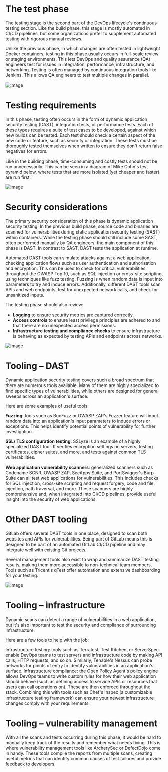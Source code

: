# The test phase
The testing stage is the second part of the DevOps lifecycle's continuous testing section. Like the build phase, this stage is mostly automated in CI/CD pipelines, but some organizations prefer to supplement automated testing with rigorous manual reviews.

Unlike the previous phase, in which changes are often tested in lightweight Docker containers, testing in this phase usually occurs in full-scale review or staging environments. This lets DevOps and quality assurance (QA) engineers test for issues in integration, performance, infrastructure, and networking. Testing is often managed by continuous integration tools like Jenkins. This allows QA engineers to test multiple changes in parallel.

![image](https://github.com/juzweb/security/assets/2524790/b93463e5-285e-4635-867e-d7dac680c291)

# Testing requirements
In this phase, testing often occurs in the form of dynamic application security testing (DAST), integration tests, or performance tests. Each of these types requires a suite of test cases to be developed, against which new builds can be tested. Each test should check a certain aspect of the new code or feature, such as security or integration. These tests must be thoroughly tested themselves when written to ensure they don't return false negatives for errors.

Like in the building phase, time-consuming and costly tests should not be run unnecessarily. This can be seen in a diagram of Mike Cohn's test pyramid below, where tests that are more isolated (yet cheaper and faster) are run first.

![image](https://github.com/juzweb/security/assets/2524790/b9c09a2b-70b2-4dc4-bec7-2b7c9fb05c30)


# Security considerations
The primary security consideration of this phase is dynamic application security testing. In the previous build phase, source code and binaries are scanned for vulnerabilities during static application security testing (SAST) within containers. While the testing phase should still include some SAST, often performed manually by QA engineers, the main component of this phase is DAST. In contrast to SAST, DAST tests the application at runtime.

Automated DAST tools can simulate attacks against a web application, checking application flows such as user authentication and authorization and encryption. This can be used to check for critical vulnerabilities throughout the OWASP Top 10, such as SQL injection or cross-site scripting, using techniques like fuzz testing. Fuzzing is when random data is input into parameters to try and induce errors. Additionally, different DAST tools scan APIs and web endpoints, test for unexpected network calls, and check for unsanitized inputs.

The testing phase should also review:

- **Logging** to ensure security metrics are captured correctly.
- **Access controls** to ensure least privilege principles are adhered to and that there are no unexpected access permissions.
- **Infrastructure testing and compliance checks** to ensure infrastructure is behaving as expected by testing APIs and endpoints across networks.

![image](https://github.com/juzweb/security/assets/2524790/b25f7f61-f0dd-4f1b-b9a1-174a1daf1b8d)

# Tooling – DAST
Dynamic application security testing covers such a broad spectrum that there are numerous tools available. Many of them are highly specialized to find specific types of vulnerabilities, while others are designed for general sweeps across an application's surface.

Here are some examples of useful tools:

**Fuzzing**: tools such as BooFuzz or OWASP ZAP's Fuzzer feature will input random data into an application's input parameters to induce errors or exceptions. This helps identify potential points of vulnerability for further investigation.

**SSL/ TLS configuration testing**: SSLyze is an example of a highly specialized DAST tool. It verifies encryption settings on servers, testing certificates, cipher suites, and more, and tests against common TLS vulnerabilities.

**Web application vulnerability scanners**: generalized scanners such as Codename SCNR, OWASP ZAP, SecApps Suite, and PortSwigger's Burp Suite can all test web applications for vulnerabilities. This includes checks for SQL injection, cross-site scripting and request forgery, code and file injection, path traversal, and more. These scanners are highly comprehensive and, when integrated into CI/CD pipelines, provide useful insight into the security of web applications.

# Other DAST tooling

GitLab offers several DAST tools in one place, designed to scan both websites and APIs for vulnerabilities. Being part of GitLab means this is designed to be part of an automated GitLab CI/CD pipeline and may integrate well with existing Git projects.

Several management tools also exist to wrap and summarize DAST testing results, making them more accessible to non-technical team members. Tools such as Tricentis qTest offer automation and extensive dashboarding for your testing.

![image](https://github.com/juzweb/security/assets/2524790/b58e6079-b6af-482f-88d9-ae1cc9cd0db8)

# Tooling – infrastructure
Dynamic scans can detect a range of vulnerabilities in a web application, but it's also important to test the security and compliance of surrounding infrastructure.

Here are a few tools to help with the job:

Infrastructure testing: tools such as Terratest, Test Kitchen, or ServerSpec enable DevOps teams to test servers and infrastructure code by making API calls, HTTP requests, and so on. Similarly, Tenable's Nessus can probe networks for points of entry to identify vulnerabilities in an application's surface.
Infrastructure compliance: the Open Policy Agent's policy engine allows DevOps teams to write custom rules for how their web application should behave (such as defining access to service APIs or resources that users can call operations on). These are then enforced throughout the stack. Combining this with tools such as Chef's Inspec (a customizable infrastructure testing framework) can ensure your newest infrastructure changes comply with your requirements.

# Tooling – vulnerability management
With all the scans and tests occurring during this phase, it would be hard to manually keep track of the results and remember what needs fixing. This is where vulnerability management tools like ArcherySec or DefectDojo come in handy. These tools compile the reports from multiple scans, creating useful metrics that can identify common causes of test failures and provide feedback to developers.
